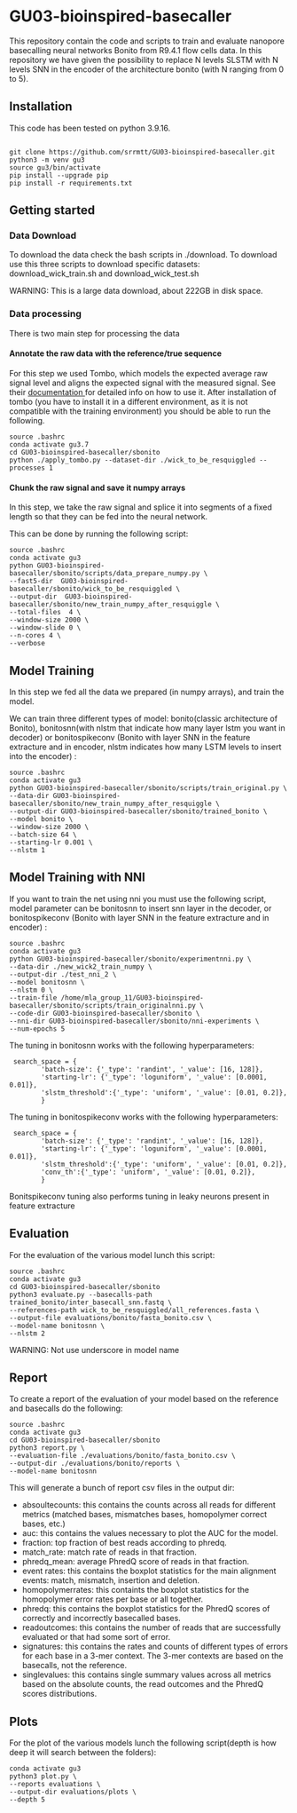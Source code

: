 # GU03-bioinspired-basecaller
This repository contain the code and scripts to train and evaluate nanopore basecalling neural networks Bonito from R9.4.1 flow cells data. In this repository we have given the possibility to replace N levels SLSTM with N levels SNN in the encoder of the architecture bonito (with N ranging from 0 to 5).
## Installation
This code has been tested on python 3.9.16.
```

git clone https://github.com/srrmtt/GU03-bioinspired-basecaller.git
python3 -m venv gu3
source gu3/bin/activate
pip install --upgrade pip
pip install -r requirements.txt

```
## Getting started
### Data Download
To download the data check the bash scripts in ./download.
To download use this three scripts to download specific datasets: download_wick_train.sh and download_wick_test.sh

WARNING: This is a large data download, about 222GB in disk space.
### Data processing
There is two main step for processing the data
#### Annotate the raw data with the reference/true sequence
For this step we used Tombo, which models the expected average raw signal level and aligns the expected signal with the measured signal. See their [documentation ](https://nanoporetech.github.io/tombo/resquiggle.html) for detailed info on how to use it.
After installation of tombo (you have to install it in a different environment, as it is not compatible with the training environment) you should be able to run the following.
```
source .bashrc
conda activate gu3.7
cd GU03-bioinspired-basecaller/sbonito
python ./apply_tombo.py --dataset-dir ./wick_to_be_resquiggled --processes 1

```
#### Chunk the raw signal and save it numpy arrays
In this step, we take the raw signal and splice it into segments of a fixed length so that they can be fed into the neural network.

This can be done by running the following script:
```
source .bashrc
conda activate gu3
python GU03-bioinspired-basecaller/sbonito/scripts/data_prepare_numpy.py \
--fast5-dir  GU03-bioinspired-basecaller/sbonito/wick_to_be_resquiggled \
--output-dir  GU03-bioinspired-basecaller/sbonito/new_train_numpy_after_resquiggle \
--total-files  4 \
--window-size 2000 \
--window-slide 0 \
--n-cores 4 \
--verbose
```
## Model Training
In this step we fed all the data we prepared (in numpy arrays), and train the model.

We can train three different types of model: bonito(classic architecture of Bonito), bonitosnn(with nlstm that indicate how many layer lstm you want in decoder) or bonitospikeconv (Bonito with layer SNN in the feature extracture and in encoder, nlstm indicates how many LSTM levels to insert into the encoder) :
```
source .bashrc
conda activate gu3
python GU03-bioinspired-basecaller/sbonito/scripts/train_original.py \
--data-dir GU03-bioinspired-basecaller/sbonito/new_train_numpy_after_resquiggle \
--output-dir GU03-bioinspired-basecaller/sbonito/trained_bonito \
--model bonito \
--window-size 2000 \
--batch-size 64 \
--starting-lr 0.001 \
--nlstm 1

```
## Model Training with NNI
If you want to train the net using nni you must use the following script, model parameter can be bonitosnn to insert snn layer in the decoder, or bonitospikeconv  (Bonito with layer SNN in the feature extracture and in encoder) :
```
source .bashrc
conda activate gu3
python GU03-bioinspired-basecaller/sbonito/experimentnni.py \
--data-dir ./new_wick2_train_numpy \
--output-dir ./test_nni_2 \
--model bonitosnn \
--nlstm 0 \
--train-file /home/mla_group_11/GU03-bioinspired-basecaller/sbonito/scripts/train_originalnni.py \
--code-dir GU03-bioinspired-basecaller/sbonito \
--nni-dir GU03-bioinspired-basecaller/sbonito/nni-experiments \
--num-epochs 5
```
The tuning in bonitosnn works with the following hyperparameters:
```
 search_space = {
        'batch-size': {'_type': 'randint', '_value': [16, 128]},
        'starting-lr': {'_type': 'loguniform', '_value': [0.0001, 0.01]},
        'slstm_threshold':{'_type': 'uniform', '_value': [0.01, 0.2]},
        }
```
The tuning in bonitospikeconv works with the following hyperparameters:
```
 search_space = {
        'batch-size': {'_type': 'randint', '_value': [16, 128]},
        'starting-lr': {'_type': 'loguniform', '_value': [0.0001, 0.01]},
        'slstm_threshold':{'_type': 'uniform', '_value': [0.01, 0.2]},
        'conv_th':{'_type': 'uniform', '_value': [0.01, 0.2]},
        }
```
Bonitspikeconv tuning also performs tuning in leaky neurons present in feature extracture
## Evaluation
For the evaluation of the various model lunch this script:
```
source .bashrc
conda activate gu3
cd GU03-bioinspired-basecaller/sbonito
python3 evaluate.py --basecalls-path trained_bonito/inter_basecall_snn.fastq \
--references-path wick_to_be_resquiggled/all_references.fasta \
--output-file evaluations/bonito/fasta_bonito.csv \
--model-name bonitosnn \
--nlstm 2
```
WARNING: Not use underscore in model name

## Report
To create a report of the evaluation of your model based on the reference and basecalls do the following:
```
source .bashrc
conda activate gu3
cd GU03-bioinspired-basecaller/sbonito
python3 report.py \
--evaluation-file ./evaluations/bonito/fasta_bonito.csv \
--output-dir ./evaluations/bonito/reports \
--model-name bonitosnn
```
This will generate a bunch of report csv files in the output dir:

* absoultecounts: this contains the counts across all reads for different metrics (matched bases, mismatches bases, homopolymer correct bases, etc.)
* auc: this contains the values necessary to plot the AUC for the model.
* fraction: top fraction of best reads according to phredq.
* match_rate: match rate of reads in that fraction.
* phredq_mean: average PhredQ score of reads in that fraction.
* event rates: this contains the boxplot statistics for the main alignment events: match, mismatch, insertion and deletion.
* homopolymerrates: this containts the boxplot statistics for the homopolymer error rates per base or all together.
* phredq: this contains the boxplot statistics for the PhredQ scores of correctly and incorrectly basecalled bases.
* readoutcomes: this contains the number of reads that are successfully evaluated or that had some sort of error.
* signatures: this contains the rates and counts of different types of errors for each base in a 3-mer context. The 3-mer contexts are based on the basecalls, not the reference.
* singlevalues: this contains single summary values across all metrics based on the absolute counts, the read outcomes and the PhredQ scores distributions.

## Plots
For the plot of the various models lunch the following script(depth is how deep it will search between the folders):
```
conda activate gu3
python3 plot.py \
--reports evaluations \
--output-dir evaluations/plots \
--depth 5
```
